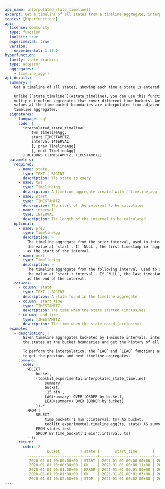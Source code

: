 ```yaml
---
api_name: interpolated_state_timeline()
excerpt: Get a timeline of all states from a timeline aggregate, interpolating values at time bucket boundaries
topics: [hyperfunctions]
api:
  license: community
  type: function
  toolkit: true
  experimental: true
  version:
    experimental: 1.13.0
hyperfunction:
  family: state tracking
  type: accessor
  aggregates:
    - timeline_agg()
api_details:
  summary: |
    Get a timeline of all states, showing each time a state is entered and exited.

    Unlike [`state_timeline`](#state_timeline), you can use this function across
    multiple timeline aggregates that cover different time buckets. Any missing
    values at the time bucket boundaries are interpolated from adjacent
    timeline aggregates.
  signatures:
    - language: sql
      code: |
        interpolated_state_timeline(
            tws TimelineAgg,
            start TIMESTAMPTZ,
            interval INTERVAL,
            [, prev TimelineAgg]
            [, next TimelineAgg]
        ) RETURNS (TIMESTAMPTZ, TIMESTAMPTZ)
  parameters:
    required:
      - name: state
        type: TEXT | BIGINT
        description: The state to query
      - name: tws
        type: TimelineAgg
        description: A timeline aggregate created with [`timeline_agg`](#timeline_agg)
      - name: start
        type: TIMESTAMPTZ
        description: The start of the interval to be calculated
      - name: interval
        type: INTERVAL
        description: The length of the interval to be calculated
    optional:
      - name: prev
        type: TimelineAgg
        description: >
          The timeline aggregate from the prior interval, used to interpolate
          the value at `start`. If `NULL`, the first timestamp in `aggregate` is used
          as the start of the interval.
      - name: next
        type: TimelineAgg
        description: >
          The timeline aggregate from the following interval, used to interpolate
          the value at `start + interval`. If `NULL`, the last timestamp in `aggregate` is used
          as the end of the interval.
    returns:
      - column: state
        type: TEXT | BIGINT
        description: A state found in the timeline aggregate
      - column: start_time
        type: TIMESTAMPTZ
        description: The time when the state started (inclusive)
      - column: end_time
        type: TIMESTAMPTZ
        description: The time when the state ended (exclusive)
  examples:
    - description: |
        Given timeline aggregates bucketed by 1-minute intervals, interpolate
        the states at the bucket boundaries and get the history of all states.

        To perform the interpolation, the `LAG` and `LEAD` functions are used
        to get the previous and next timeline aggregates.
      command:
        code: |
          SELECT
              bucket,
              (toolkit_experimental.interpolated_state_timeline(
                  summary,
                  bucket,
                  '15 min',
                  LAG(summary) OVER (ORDER by bucket),
                  LEAD(summary) OVER (ORDER by bucket)
              )).*
          FROM (
              SELECT
                  time_bucket('1 min'::interval, ts) AS bucket,
                  toolkit_experimental.timeline_agg(ts, state) AS summary
              FROM states_test
              GROUP BY time_bucket('1 min'::interval, ts)
          ) t;
      return:
        code: |2
                   bucket         | state |       start_time       |        end_time
          ------------------------+-------+------------------------+------------------------
           2020-01-01 00:00:00+00 | START | 2020-01-01 00:00:00+00 | 2020-01-01 00:00:11+00
           2020-01-01 00:00:00+00 | OK    | 2020-01-01 00:00:11+00 | 2020-01-01 00:15:00+00
           2020-01-01 00:01:00+00 | ERROR | 2020-01-01 00:01:00+00 | 2020-01-01 00:01:03+00
           2020-01-01 00:01:00+00 | OK    | 2020-01-01 00:01:03+00 | 2020-01-01 00:16:00+00
           2020-01-01 00:02:00+00 | STOP  | 2020-01-01 00:02:00+00 | 2020-01-01 00:02:00+00
---
```


